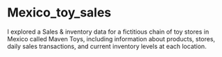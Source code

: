 # Mexico_toy_sales
I explored a Sales &amp; inventory data for a fictitious chain of toy stores in Mexico called Maven Toys, including information about products, stores, daily sales transactions, and current inventory levels at each location.
